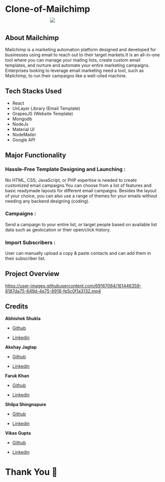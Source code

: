#  Clone-of-Mailchimp &nbsp;   &nbsp;   &nbsp;   &nbsp;   &nbsp; &nbsp;   &nbsp;   &nbsp;   &nbsp;   &nbsp; &nbsp;   &nbsp;   &nbsp;   &nbsp;   &nbsp; &nbsp;   &nbsp;   &nbsp;   &nbsp;   &nbsp;  &nbsp;   &nbsp;   &nbsp;   &nbsp;   &nbsp; &nbsp;   &nbsp;   &nbsp;    <img src="https://mailchimp.com/release/plums/cxp/images/favicon.8969a0a6.ico"/> 


## About Mailchimp
Mailchimp is a marketing automation platform designed and developed for businesses using email to reach out to their target markets.It is an all-in-one tool where you can manage your mailing lists, create custom email templates, and nurture and automate your entire marketing campaigns. Enterprises looking to leverage email marketing need a tool, such as Mailchimp, to run their campaigns like a well-oiled machine.

## Tech Stacks Used
- React
- UnLayer Library (Email Template)
- GrapesJS (Website Template)
- Mongodb
- NodeJs
- Material UI
- NodeMailer
- Google API

## Major Functionality
<!-- 1.  -->
### Hassle-Free Template Designing and Launching :

No HTML, CSS, JavaScript, or PHP expertise is needed to create customized email campaigns.You can choose from a list of features and basic readymade layouts for different email campaigns. Besides the layout of your choice, you can also use a range of themes for your emails without needing any backend designing (coding).

### Campaigns :

Send a campaign to your entire list, or target people based on available list data such as geolocation or their open/click history.

### Import  Subscribers :
User can manually upload a copy & paste contacts and can add them in their subscriber list.


<!-- ## Glimps Of my project

1. Landing Page

<img src="./readme images/img1.jpg"/>

2. sign up page

<img src="./readme images/img2.jpg"/>

3. Login Page

<img src="./readme images/img3.jpg"/>

4. User Dashboard

<img src="./readme images/img4.jpg"/>

5. Email Design Page

<img src="./readme images/img5.jpg"/>
 -->
## Project Overview
https://user-images.githubusercontent.com/69167064/161446359-8187da75-649d-4e75-8918-fe5c0f1a3132.mp4


## Credits 




<b>Abhishek Shukla</b>

- <a href="https://github.com/shuklabhisekh" target="_blank">Github</a>

- <a href="https://www.linkedin.com/in/shuklabhisekh/" target="_blank">Linkedin</a>

<b>Akshay Jagtap</b>

- <a href="https://github.com/akshayjagtap1111" target="_blank">Github</a>

-  <a href="https://www.linkedin.com/in/akshay-jagtap-7ab17b213/" target="_blank">Linkedin</a>

<b>Faruk Khan</b>

- <a href="https://github.com/farukkhann" target="_blank">Github</a>

- <a href="https://www.linkedin.com/in/faruk-khan-webdeveloper/" target="_blank">Linkedin</a>



<b>Shilpa Shingnapure</b>

- <a href="https://github.com/shilpashingnapure" target="_blank">Github</a>

- <a href="https://www.linkedin.com/in/shilpa-shingnapure-134b4320a/" target="_blank">Linkedin</a>

<b>Vikas Gupta</b>

- <a href="https://github.com/Noddy952001" target="_blank">Github</a>

- <a href="https://www.linkedin.com/in/vikas-gupta-1493651b5/" target="_blank">Linkedin</a>

<!-- ### <u>You can read more about our project on our blog : <a href="https://shuklabhisekh.medium.com/clone-of-theory-com-including-frontend-backend-6db940b42d23" target="_blank">Clone of Theory.com</a> </u> -->

# Thank You :sparkling_heart:

